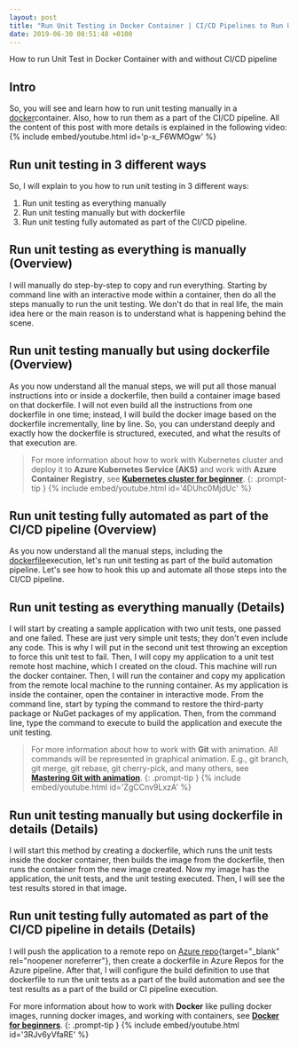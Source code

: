 ```yaml
---
layout: post
title: "Run Unit Testing in Docker Container | CI/CD Pipelines to Run Unit Testing in Docker Container Tutorial"
date: 2019-06-30 08:51:48 +0100
---
```


How to run Unit Test in Docker Container with and without CI/CD pipeline

## Intro

So, you will see and learn how to run unit testing manually in a [docker](https://www.docker.com/)container. Also, how to run them as a part of the CI/CD pipeline. All the content of this post with more details is explained in the following video:
{% include embed/youtube.html id='p-x_F6WMOgw' %}

## Run unit testing in 3 different ways

So, I will explain to you how to run unit testing in 3 different ways:

1. Run unit testing as everything manually
2. Run unit testing manually but with dockerfile
3. Run unit testing fully automated as part of the CI/CD pipeline.

## Run unit testing as everything is manually (Overview)

I will manually do step-by-step to copy and run everything. Starting by command line with an interactive mode within a container, then do all the steps manually to run the unit testing. We don't do that in real life, the main idea here or the main reason is to understand what is happening behind the scene.

## Run unit testing manually but using dockerfile (Overview)

As you now understand all the manual steps, we will put all those manual instructions into or inside a dockerfile, then build a container image based on that dockerfile. I will not even build all the instructions from one dockerfile in one time; instead, I will build the docker image based on the dockerfile incrementally, line by line. So, you can understand deeply and exactly how the dockerfile is structured, executed, and what the results of that execution are.


>For more information about how to work with Kubernetes cluster and deploy it to **Azure Kubernetes Service (AKS)** and work with **Azure Container Registry**, see **[Kubernetes cluster for beginner](https://mohamedradwan-devops.github.io/posts/getting-started-with-kubernetes-cluster-ci-cd-for-azure-kubernetes-service/)**.
{: .prompt-tip }
{% include embed/youtube.html id='4DUhc0MjdUc' %}



## Run unit testing fully automated as part of the CI/CD pipeline (Overview)

As you now understand all the manual steps, including the [dockerfile](https://docs.docker.com/engine/reference/builder/)execution, let's run unit testing as part of the build automation pipeline. Let's see how to hook this up and automate all those steps into the CI/CD pipeline.

## Run unit testing as everything manually (Details)

I will start by creating a sample application with two unit tests, one passed and one failed. These are just very simple unit tests; they don't even include any code. This is why I will put in the second unit test throwing an exception to force this unit test to fail. Then, I will copy my application to a unit test remote host machine, which I created on the cloud. This machine will run the docker container. Then, I will run the container and copy my application from the remote local machine to the running container. As my application is inside the container, open the container in interactive mode. From the command line, start by typing the command to restore the third-party package or NuGet packages of my application. Then, from the command line, type the command to execute to build the application and execute the unit testing.


>For more information about how to work with **Git** with animation. All commands will be represented in graphical animation. E.g., git branch, git merge, git rebase, git cherry-pick, and many others, see **[Mastering Git with animation](https://mohamedradwan-devops.github.io/posts/mastering-git-from-beginner-to-advanced-step-by-step-with-graphical-animation-commands/)**.
{: .prompt-tip }
{% include embed/youtube.html id='ZgCCnv9LxzA' %}

## Run unit testing manually but using dockerfile in details (Details)

I will start this method by creating a dockerfile, which runs the unit tests inside the docker container, then builds the image from the dockerfile, then runs the container from the new image created. Now my image has the application, the unit tests, and the unit testing executed. Then, I will see the test results stored in that image.

## Run unit testing fully automated as part of the CI/CD pipeline in details (Details)

I will push the application to a remote repo on [Azure repo](https://azure.microsoft.com/en-gb/services/devops/repos/){target="_blank" rel="noopener noreferrer"}, then create a dockerfile in Azure Repos for the Azure pipeline. After that, I will configure the build definition to use that dockerfile to run the unit tests as a part of the build automation and see the test results as a part of the build or CI pipeline execution.


For more information about how to work with **Docker** like pulling docker images, running docker images, and working with containers, see **[Docker for beginners](https://mohamedradwan-devops.github.io/posts/docker-for-beginners-step-by-step-tutorial/)**.
{: .prompt-tip }
{% include embed/youtube.html id='3RJv6yVfaRE' %}

